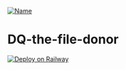 [![Name](https://www.herokucdn.com/deploy/button.svg)](https://heroku.com/deploy?template=Link)



# DQ-the-file-donor
[![Deploy on Railway](https://railway.app/button.svg)](https://railway.app/new/template/4eXFOf)
